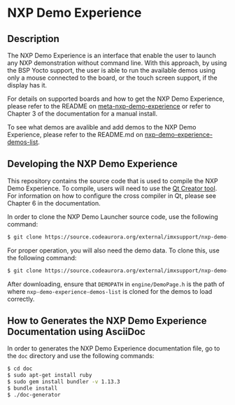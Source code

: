 # NXP Demo Experience

## Description

The NXP Demo Experience is an interface that enable the user to launch any NXP demonstration without command line. With this approach, by using the BSP Yocto support, the user is able to run the available demos using only a mouse connected to the board, or the touch screen support, if the display has it. 

For details on supported boards and how to get the NXP Demo Experience, please refer to the README on [meta-nxp-demo-experience](https://source.codeaurora.org/external/imxsupport/meta-nxp-demo-experience) or refer to Chapter 3 of the documentation for a manual install.

To see what demos are avalible and add demos to the NXP Demo Experience, please refer to the README.md on [nxp-demo-experience-demos-list](https://source.codeaurora.org/external/imxsupport/nxp-demo-experience-demos-list/).

## Developing the NXP Demo Experience

This repository contains the source code that is used to compile the NXP Demo Experience. To compile, users will need to use the [Qt Creator tool](https://www.qt.io/). For information on how to configure the cross compiler in Qt, please see Chapter 6 in the documentation.

In order to clone the NXP Demo Launcher source code, use the following command:
```bash
$ git clone https://source.codeaurora.org/external/imxsupport/nxp-demo-experience.git
```

For proper operation, you will also need the demo data. To clone this, use the following command:
```bash
$ git clone https://source.codeaurora.org/external/imxsupport/nxp-demo-experience-demos-list.git
```
After downloading, ensure that `DEMOPATH` in `engine/DemoPage.h` is the path of where `nxp-demo-experience-demos-list` is cloned for the demos to load correctly.


## How to Generates the NXP Demo Experience Documentation using AsciiDoc

In order to generates the NXP Demo Experience documentation file, go to the `doc` directory and use the following commands:

```bash
$ cd doc
$ sudo apt-get install ruby
$ sudo gem install bundler -v 1.13.3
$ bundle install
$ ./doc-generator
```
